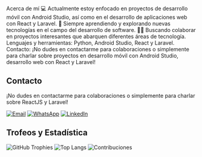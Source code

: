 Acerca de mí 💻 Actualmente estoy enfocado en proyectos de desarrollo móvil con Android Studio, así como en el desarrollo de aplicaciones web con React y Laravel. 🌱 Siempre aprendiendo y explorando nuevas tecnologías en el campo del desarrollo de software. 👨‍💻 Buscando colaborar en proyectos interesantes que abarquen diferentes áreas de tecnología. Lenguajes y herramientas: Python, Android Studio, React y Laravel. Contacto: ¡No dudes en contactarme para colaboraciones o simplemente para charlar sobre proyectos en desarrollo móvil con Android Studio, desarrollo web con React y Laravel!

## Contacto

¡No dudes en contactarme para colaboraciones o simplemente para charlar sobre ReactJS y Laravel!

[![Email](https://img.shields.io/badge/Email-Contact%20Me-blue)](mailto:paulluna99@gmail.com)
[![WhatsApp](https://img.shields.io/badge/WhatsApp-Chat%20with%20Me-brightgreen?logo=whatsapp)](https://wa.me/+593985726434)
[![LinkedIn](https://img.shields.io/badge/LinkedIn-Profile-blue)](https://www.linkedin.com/in/alexander-luna-arteaga/)

##  Trofeos y Estadística
![GitHub Trophies](https://github-profile-trophy.vercel.app/?username=Alexander-Luna)
![Top Langs](https://github-readme-stats.vercel.app/api/top-langs/?username=Alexander-Luna)
![Contribuciones](https://github-readme-stats.vercel.app/api?username=Alexander-Luna&count_private=true&show_icons=true&theme=default&hide=contribs,prs)
